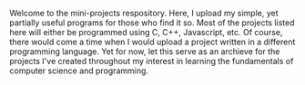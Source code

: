 Welcome to the mini-projects respository. Here, I upload my simple, yet partially useful programs for those who find it so.
Most of the projects listed here will either be programmed using C, C++, Javascript, etc. Of course, there would come a time when I would upload a project written in a different programming language. Yet for now, let this serve as an archieve for the projects I've created throughout my interest in learning the fundamentals of computer science and programming.
